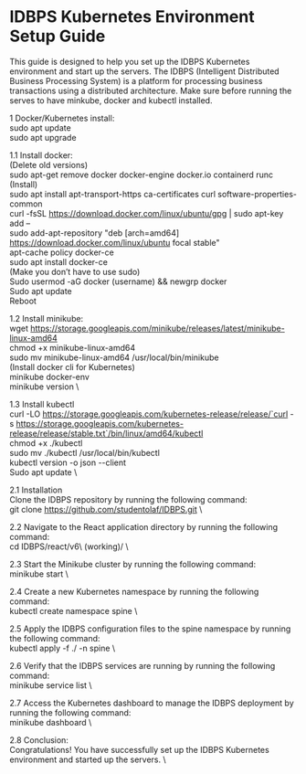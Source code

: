 # IDBPS Kubernetes Environment Setup Guide 
This guide is designed to help you set up the IDBPS Kubernetes environment and start up the servers. The IDBPS (Intelligent Distributed Business Processing System) is a platform for processing business transactions using a distributed architecture. Make sure before running the serves to have minkube, docker and kubectl installed. 

1	Docker/Kubernetes install: \
sudo apt update \
sudo apt upgrade 

1.1	Install docker: \
(Delete old versions) \
sudo apt-get remove docker docker-engine docker.io containerd runc \
(Install) \
sudo apt install apt-transport-https ca-certificates curl software-properties-common \
curl -fsSL https://download.docker.com/linux/ubuntu/gpg | sudo apt-key add – \
sudo add-apt-repository "deb [arch=amd64] https://download.docker.com/linux/ubuntu focal stable" \
apt-cache policy docker-ce \
sudo apt install docker-ce \
(Make you don’t have to use sudo) \
Sudo usermod -aG docker (username) && newgrp docker \
Sudo apt update \
Reboot 

1.2	Install minikube: \
wget https://storage.googleapis.com/minikube/releases/latest/minikube-linux-amd64 \
chmod +x minikube-linux-amd64 \
sudo mv minikube-linux-amd64 /usr/local/bin/minikube \
(Install docker cli  for Kubernetes) \
minikube docker-env \
minikube version \

1.3	Install kubectl \
curl -LO https://storage.googleapis.com/kubernetes-release/release/`curl -s https://storage.googleapis.com/kubernetes-release/release/stable.txt`/bin/linux/amd64/kubectl \
chmod +x ./kubectl \
sudo mv ./kubectl /usr/local/bin/kubectl \
kubectl version -o json  --client \
Sudo apt update \

2.1 Installation \
Clone the IDBPS repository by running the following command: \
git clone https://github.com/studentolaf/IDBPS.git \


2.2 Navigate to the React application directory by running the following command: \
cd IDBPS/react/v6\ \(working\)/ \


2.3 Start the Minikube cluster by running the following command: \
minikube start \


2.4 Create a new Kubernetes namespace by running the following command: \
kubectl create namespace spine \


2.5 Apply the IDBPS configuration files to the spine namespace by running the following command: \
kubectl apply -f ./ -n spine \


2.6 Verify that the IDBPS services are running by running the following command: \
minikube service list \


2.7 Access the Kubernetes dashboard to manage the IDBPS deployment by running the following command: \
minikube dashboard \


2.8 Conclusion: \
Congratulations! You have successfully set up the IDBPS Kubernetes environment and started up the servers. \
